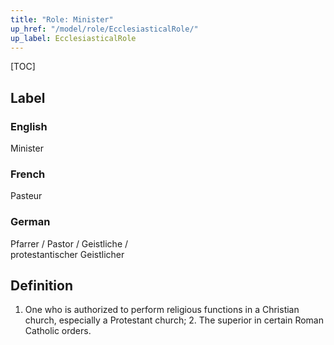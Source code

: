 ```yaml
---
title: "Role: Minister"
up_href: "/model/role/EcclesiasticalRole/"
up_label: EcclesiasticalRole
---
```


[TOC]

## Label

### English
Minister

### French
Pasteur

### German
Pfarrer / Pastor / Geistliche /  
protestantischer Geistlicher

## Definition
1. One who is authorized to perform religious functions in a Christian church, especially a Protestant church; 2. The superior in certain Roman Catholic orders.
